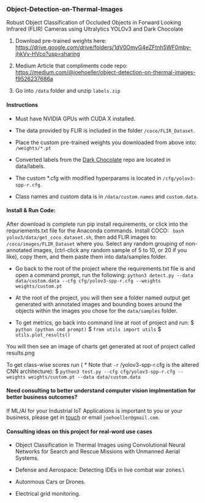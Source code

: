 ### Object-Detection-on-Thermal-Images
Robust Object Classification of Occluded Objects in Forward Looking Infrared (FLIR) Cameras using Ultralytics YOLOv3 and Dark Chocolate

  
   1. Download pre-trained weights here: https://drive.google.com/drive/folders/1dV0OmvG4eZFtnh5WF0mby-jhkVy-HVco?usp=sharing

   2. Medium Article that compliments code repo: https://medium.com/@joehoeller/object-detection-on-thermal-images-f9526237686a

   3. Go into ```/data``` folder and unzip ```labels.zip```

#### Instructions

- Must have NVIDIA GPUs with CUDA X installed.

- The data provided by FLIR is included in the folder ```/coco/FLIR_Dataset```. 

- Place the custom pre-trained weights you downloaded from above into: ```/weights/*.pt``` 

- Converted labels from the [Dark Chocolate](https://github.com/joehoeller/Dark-Chocolate) repo are located in data/labels.

- The custom *.cfg with modified hyperparams is located in ```/cfg/yolov3-spp-r.cfg```.

- Class names and custom data is in ```/data/custom.names``` and ```custom.data```.


#### Install & Run Code:

After download is complete run pip install requirements, or click into the requriements.txt file for the Anaconda commands.
Install COCO: ``` bash yolov3/data/get_coco_dataset.sh```, then add FLIR images to: ```/coco/images/FLIR_Dataset``` where you. Select any random grouping of non-annotated images, (ctrl-click any random sample of 5 to 10, or 20 if you like), copy them, and them paste them into data/samples folder.

- Go back to the root of the project where the requirements.txt file is and open a command prompt, run the following:
```python3 detect.py --data data/custom.data --cfg cfg/yolov3-spp-r.cfg --weights weights/custom.pt```

- At the root of the project, you will then see a folder named output get generated with annotated images and bounding boxes around the objects within the images you chose for the ``data/samples`` folder.

- To get metrics, go back into command line at root of project and run: 
  $ ```python (python cmd prompt)```
  $ ```from utils import utils```
  $ ```utils.plot_results()```

You will then see an image of charts get generated at root of project called results.png

To get class-wise scores run ( * Note that ```-r``` /yolov3-spp-r.cfg is the altered CNN architecture):
$ ```python3 test.py --cfg cfg/yolov3-spp-r.cfg --weights weights/custom.pt --data data/custom.data```


#### Need consulting to better understand computer vision implmentation for better business outcomes?
If ML/AI for your Industrial IoT Applications is important to you or your business, please get in [touch](https://www.linkedin.com/in/computer-vision-engineer/) or email ```joehoeller@gmail.com```.

#### Consulting ideas on this project for real-word use cases

- Object Classification in Thermal Images using Convolutional Neural Networks for Search and Rescue Missions with Unmanned Aerial Systems.

- Defense and Aerospace: Detecting IDEs in live combat war zones.\

- Autonmous Cars or Drones.

- Electrical grid monitoring.


